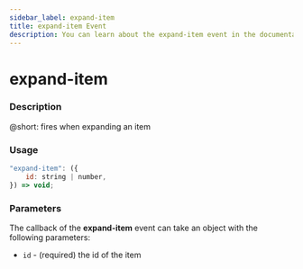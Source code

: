 ```yaml
---
sidebar_label: expand-item
title: expand-item Event
description: You can learn about the expand-item event in the documentation of the DHTMLX JavaScript To Do List library. Browse developer guides and API reference, try out code examples and live demos, and download a free 30-day evaluation version of DHTMLX To Do List.
---
```


# expand-item

### Description

@short: fires when expanding an item

### Usage

~~~js
"expand-item": ({
    id: string | number,
}) => void;
~~~

### Parameters

The callback of the **expand-item** event can take an object with the following parameters:

- `id` - (required) the id of the item
 